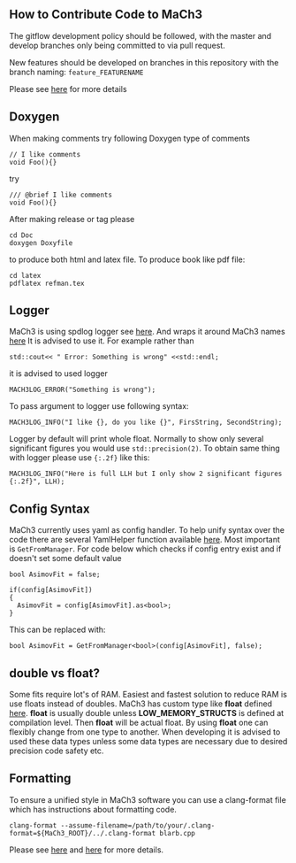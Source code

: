 ## How to Contribute Code to MaCh3
The gitflow development policy should be followed, with the master and develop branches only being committed to via pull request.

New features should be developed on branches in this repository with the branch naming: `feature_FEATURENAME`

Please see [here](https://www.atlassian.com/git/tutorials/comparing-workflows/gitflow-workflow) for more details

## Doxygen
When making comments try following Doxygen type of comments

```
// I like comments
void Foo(){}
```
try
```
/// @brief I like comments
void Foo(){}
```
After making release or tag please
```
cd Doc
doxygen Doxyfile
```
to produce both html and latex file. To produce book like pdf file:
```
cd latex
pdflatex refman.tex
```

## Logger
MaCh3 is using spdlog logger see [here](https://github.com/gabime/spdlog/tree/master). And wraps it around MaCh3 names [here](https://github.com/mach3-software/MaCh3/blob/develop/manager/MaCh3Logger.h)
It is advised to use it. For example rather than
```
std::cout<< " Error: Something is wrong" <<std::endl;
```
it is advised to used logger
```
MACH3LOG_ERROR("Something is wrong");
```
To pass argument to logger use following syntax:
```
MACH3LOG_INFO("I like {}, do you like {}", FirsString, SecondString);
```
Logger by default will print whole float. Normally to show only several significant figures you would use `std::precision(2)`. To obtain same thing with logger please use `{:.2f}` like this:
```
MACH3LOG_INFO("Here is full LLH but I only show 2 significant figures {:.2f}", LLH);
```

## Config Syntax
MaCh3 currently uses yaml as config handler. To help unify syntax over the code there are several YamlHelper function available [here](https://github.com/mach3-software/MaCh3/blob/develop/manager/YamlHelper.h). Most important is `GetFromManager`. For code below which checks if config entry exist and if doesn't set some default value

```
bool AsimovFit = false;

if(config[AsimovFit])
{
  AsimovFit = config[AsimovFit].as<bool>;
}

```
This can be replaced with:
```
bool AsimovFit = GetFromManager<bool>(config[AsimovFit], false);
```

## double vs float?
Some fits require lot's of RAM. Easiest and fastest solution to reduce RAM is use floats instead of doubles. MaCh3 has custom type like __float__  defined [here](https://github.com/mach3-software/MaCh3/blob/761cdc168663a6cfe659e4e3bab0d939bf715273/samplePDF/Structs.h#L9). __float__ is usually double unless __LOW_MEMORY_STRUCTS__ is defined at compilation level. Then __float__ will be actual float. By using __float__ one can flexibly change from one type to another. When developing it is advised to used these data types unless some data types are necessary due to desired precision code safety etc.


## Formatting
To ensure a unified style in MaCh3 software you can use a clang-format file which has instructions about formatting code.
```
clang-format --assume-filename=/path/to/your/.clang-format=${MaCh3_ROOT}/../.clang-format blarb.cpp
```
Please see [here](https://clang.llvm.org/docs/ClangFormat.html) and [here](https://root.cern/contribute/coding_conventions/) for more details.

